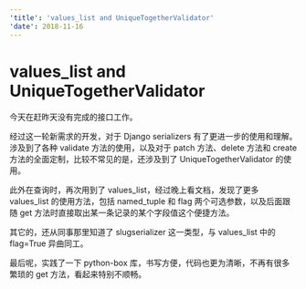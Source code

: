 ```yaml
---
'title': 'values_list and UniqueTogetherValidator'
'date': 2018-11-16
---
```

# values\_list and UniqueTogetherValidator

今天在赶昨天没有完成的接口工作。

经过这一轮新需求的开发，对于 Django serializers 有了更进一步的使用和理解。涉及到了各种 validate 方法的使用，以及对于 patch 方法、delete 方法和 create 方法的全面定制，比较不常见的是，还涉及到了 UniqueTogetherValidator 的使用。

此外在查询时，再次用到了 values\_list，经过晚上看文档，发现了更多 values\_list 的使用方法，包括 named\_tuple 和 flag 两个可选参数，以及后面跟随 get 方法时直接取出某一条记录的某个字段值这个便捷方法。

其它的，还从同事那里知道了 slugserializer 这一类型，与 values\_list 中的 flag=True 异曲同工。

最后呢，实践了一下 python-box 库，书写方便，代码也更为清晰，不再有很多繁琐的  get 方法，看起来特别不顺畅。